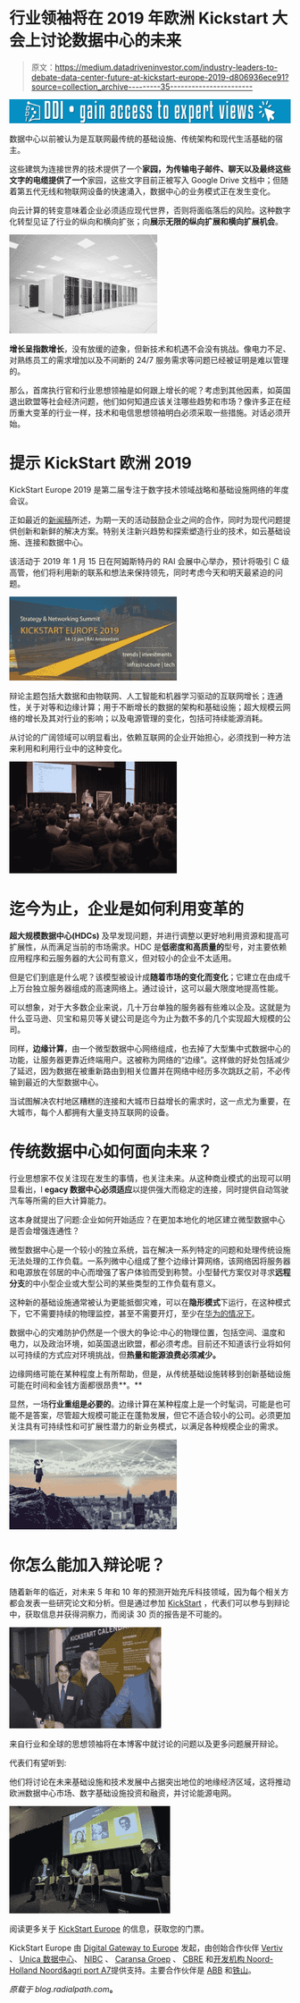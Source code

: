 # 行业领袖将在 2019 年欧洲 Kickstart 大会上讨论数据中心的未来

> 原文：<https://medium.datadriveninvestor.com/industry-leaders-to-debate-data-center-future-at-kickstart-europe-2019-d806936ece91?source=collection_archive---------35----------------------->

[![](img/522b7d5cbf4d8391d35052d72102fd50.png)](http://www.track.datadriveninvestor.com/1B9E)

数据中心以前被认为是互联网最传统的基础设施、传统架构和现代生活基础的宿主。

这些建筑为连接世界的技术提供了一个**家园，为传输电子邮件、聊天以及最终这些文字的电缆提供了一个**家园，这些文字目前正被写入 Google Drive 文档中；但随着第五代无线和物联网设备的快速涌入，数据中心的业务模式正在发生变化。

向云计算的转变意味着企业必须适应现代世界，否则将面临落后的风险。这种数字化转型见证了行业的纵向和横向扩张；向**展示无限的纵向扩展和横向扩展机会**。

![](img/d9ada4fc5600a3bfe02fafda8d300e8d.png)

**增长呈指数增长**，没有放缓的迹象，但新技术和机遇不会没有挑战。像电力不足、对熟练员工的需求增加以及不间断的 24/7 服务需求等问题已经被证明是难以管理的。

那么，首席执行官和行业思想领袖是如何跟上增长的呢？考虑到其他因素，如英国退出欧盟等社会经济问题，他们如何知道应该关注哪些趋势和市场？像许多正在经历重大变革的行业一样，技术和电信思想领袖明白必须采取一些措施。对话必须开始。

# 提示 KickStart 欧洲 2019

KickStart Europe 2019 是第二届专注于数字技术领域战略和基础设施网络的年度会议。

正如最近的[新闻稿](https://www.prnewswire.co.uk/news-releases/industry-leaders-gather-at-kickstart-europe-2019-to-discuss-the-urgent-need-for-investment-in-digital-infrastructure-859792807.html)所述，为期一天的活动鼓励企业之间的合作，同时为现代问题提供创新和新鲜的解决方案。特别关注新兴趋势和探索塑造行业的技术，如云基础设施、连接和数据中心。

该活动于 2019 年 1 月 15 日在阿姆斯特丹的 RAI 会展中心举办，预计将吸引 C 级高管，他们将利用新的联系和想法来保持领先，同时考虑今天和明天最紧迫的问题。

![](img/08898a886200a7e82fb69a46bc0950fe.png)

辩论主题包括大数据和由物联网、人工智能和机器学习驱动的互联网增长；连通性，关于对等和边缘计算；用于不断增长的数据的架构和基础设施；超大规模云网络的增长及其对行业的影响；以及电源管理的变化，包括可持续能源消耗。

从讨论的广阔领域可以明显看出，依赖互联网的企业开始担心，必须找到一种方法来利用和利用行业中的这种变化。

![](img/59ecdf5fbfd5849382947ceb386a053e.png)

# 迄今为止，企业是如何利用变革的

**超大规模数据中心(HDCs)** 及早发现问题，并进行调整以更好地利用资源和提高可扩展性，从而满足当前的市场需求。HDC 是**低密度和高质量的**型号，对主要依赖应用程序和云服务器的大公司有意义，但对较小的企业不太适用。

但是它们到底是什么呢？该模型被设计成**随着市场的变化而变化**；它建立在由成千上万台独立服务器组成的高速网络上。通过设计，这可以最大限度地提高性能。

可以想象，对于大多数企业来说，几十万台单独的服务器有些难以企及。这就是为什么亚马逊、贝宝和易贝等关键公司是迄今为止为数不多的几个实现超大规模的公司。

同样，**边缘计算**，由一个微型数据中心网络组成，也去掉了大型集中式数据中心的功能，让服务器更靠近终端用户。这被称为网络的“边缘”。这样做的好处包括减少了延迟，因为数据在被重新路由到相关位置并在网络中经历多次跳跃之前，不必传输到最近的大型数据中心。

当试图解决农村地区糟糕的连接和大城市日益增长的需求时，这一点尤为重要，在大城市，每个人都拥有大量支持互联网的设备。

# 传统数据中心如何面向未来？

行业思想家不仅关注现在发生的事情，也关注未来。从这种商业模式的出现可以明显看出，l **egacy 数据中心必须适应**以提供强大而稳定的连接，同时提供自动驾驶汽车等所需的巨大计算能力。

这本身就提出了问题:企业如何开始适应？在更加本地化的地区建立微型数据中心是否会增强连通性？

微型数据中心是一个较小的独立系统，旨在解决一系列特定的问题和处理传统设施无法处理的工作负载。一系列微中心组成了整个边缘计算网络，该网络因将服务器和电源放在邻居的中心而增强了客户体验而受到称赞。小型替代方案仅对寻求**远程分支**的中小型企业或大型公司的某些类型的工作负载有意义。

这种新的基础设施通常被认为更能抵御灾难，可以在**隐形模式**下运行，在这种模式下，它不需要持续的物理监控，甚至不需要开灯，至少在[华为的情况下](https://www.computerweekly.com/feature/Micro-datacentre-What-IT-problems-it-solves-and-what-workload-systems-is-it-best-suited-for)。

数据中心的灾难防护仍然是一个很大的争论:中心的物理位置，包括空间、温度和电力，以及政治环境，如英国退出欧盟，都必须考虑。目前还不知道该行业将如何以可持续的方式应对环境挑战，但**热量和能源浪费必须减少。**

边缘网络可能在某种程度上有所帮助，但是，从传统基础设施转移到创新基础设施可能在时间和金钱方面都很昂贵**。**

显然，一场**行业重组是必要的**。边缘计算在某种程度上是一个时髦词，可能是也可能不是答案，尽管超大规模可能正在蓬勃发展，但它不适合较小的公司。必须更加关注具有可持续性和可扩展性潜力的新业务模式，以满足各种规模企业的需求。

![](img/616f4e568b92f788cee62beefd8bfae7.png)

# 你怎么能加入辩论呢？

随着新年的临近，对未来 5 年和 10 年的预测开始充斥科技领域，因为每个相关方都会发表一些研究论文和分析。但是通过参加 [KickStart](https://www.kickstartconf.eu/) ，代表们可以参与到辩论中，获取信息并获得洞察力，而阅读 30 页的报告是不可能的。

![](img/1028da98e514e31bd85e5f202c5ae95d.png)

来自行业和全球的思想领袖将在本博客中就讨论的问题以及更多问题展开辩论。

代表们有望听到:

他们将讨论在未来基础设施和技术发展中占据突出地位的地缘经济区域，这将推动欧洲数据中心市场、数字基础设施投资和融资，并讨论能源电网。

![](img/30bd521b848292993d57ffa304f6efd7.png)

阅读更多关于 [KickStart Europe](https://www.kickstartconf.eu/) 的信息，获取您的门票。

KickStart Europe 由 [Digital Gateway to Europe](http://www.digitalgateway.eu/) 发起，由创始合作伙伴 [Vertiv](https://www.vertivco.com/en-emea/) 、 [Unica 数据中心](https://www.unica.nl/datacenters-en?language_content_entity=en)、 [NIBC](https://www.nibc.com/) 、 [Caransa Groep](https://caransa.com/) 、 [CBRE](https://www.cbre.nl/nl-nl/global/real-estate-services/real-estate-industries/data-center-solutions) 和[开发机构 Noord-Holland Noord&agri port A7](https://investinnhn.com/invest/businessareas/agriport-a7)提供支持。主要合作伙伴是 [ABB](https://new.abb.com/benelux/) 和[铁山](http://www.ironmountain.com/digital-transformation)。

*原载于 blog.radialpath.com*[](https://blog.radialpath.com/industry-leaders-to-debate-data-center-future-at-kickstart-europe-conference?utm_content=79556671&utm_medium=social&utm_source=facebook)**。**